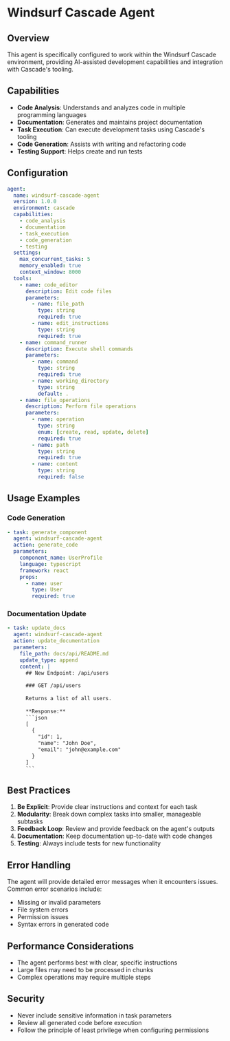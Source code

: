 # Windsurf Cascade Agent

## Overview
This agent is specifically configured to work within the Windsurf Cascade environment, providing AI-assisted development capabilities and integration with Cascade's tooling.

## Capabilities
- **Code Analysis**: Understands and analyzes code in multiple programming languages
- **Documentation**: Generates and maintains project documentation
- **Task Execution**: Can execute development tasks using Cascade's tooling
- **Code Generation**: Assists with writing and refactoring code
- **Testing Support**: Helps create and run tests

## Configuration
```yaml
agent:
  name: windsurf-cascade-agent
  version: 1.0.0
  environment: cascade
  capabilities:
    - code_analysis
    - documentation
    - task_execution
    - code_generation
    - testing
  settings:
    max_concurrent_tasks: 5
    memory_enabled: true
    context_window: 8000
  tools:
    - name: code_editor
      description: Edit code files
      parameters:
        - name: file_path
          type: string
          required: true
        - name: edit_instructions
          type: string
          required: true
    - name: command_runner
      description: Execute shell commands
      parameters:
        - name: command
          type: string
          required: true
        - name: working_directory
          type: string
          default: .
    - name: file_operations
      description: Perform file operations
      parameters:
        - name: operation
          type: string
          enum: [create, read, update, delete]
          required: true
        - name: path
          type: string
          required: true
        - name: content
          type: string
          required: false
```

## Usage Examples

### Code Generation
```yaml
- task: generate_component
  agent: windsurf-cascade-agent
  action: generate_code
  parameters:
    component_name: UserProfile
    language: typescript
    framework: react
    props:
      - name: user
        type: User
        required: true
```

### Documentation Update
```yaml
- task: update_docs
  agent: windsurf-cascade-agent
  action: update_documentation
  parameters:
    file_path: docs/api/README.md
    update_type: append
    content: |
      ## New Endpoint: /api/users
      
      ### GET /api/users
      
      Returns a list of all users.
      
      **Response:**
      ```json
      [
        {
          "id": 1,
          "name": "John Doe",
          "email": "john@example.com"
        }
      ]
      ```
```

## Best Practices
1. **Be Explicit**: Provide clear instructions and context for each task
2. **Modularity**: Break down complex tasks into smaller, manageable subtasks
3. **Feedback Loop**: Review and provide feedback on the agent's outputs
4. **Documentation**: Keep documentation up-to-date with code changes
5. **Testing**: Always include tests for new functionality

## Error Handling
The agent will provide detailed error messages when it encounters issues. Common error scenarios include:
- Missing or invalid parameters
- File system errors
- Permission issues
- Syntax errors in generated code

## Performance Considerations
- The agent performs best with clear, specific instructions
- Large files may need to be processed in chunks
- Complex operations may require multiple steps

## Security
- Never include sensitive information in task parameters
- Review all generated code before execution
- Follow the principle of least privilege when configuring permissions
